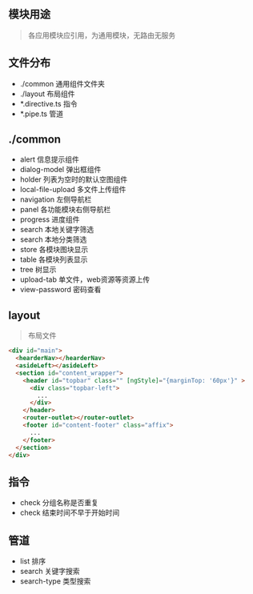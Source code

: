 ## 模块用途
> 各应用模块应引用，为通用模块，无路由无服务

## 文件分布
* ./common 通用组件文件夹
* ./layout 布局组件
* *.directive.ts 指令
* *.pipe.ts 管道

## ./common
* alert 信息提示组件
* dialog-model 弹出框组件
* holder 列表为空时的默认空图组件
* local-file-upload 多文件上传组件
* navigation 左侧导航栏
* panel 各功能模块右侧导航栏
* progress 进度组件
* search 本地关键字筛选
* search 本地分类筛选
* store 各模块图块显示
* table 各模块列表显示
* tree 树显示
* upload-tab 单文件，web资源等资源上传
* view-password 密码查看

## layout
> 布局文件
```html
<div id="main">
  <hearderNav></hearderNav>
  <asideLeft></asideLeft>
  <section id="content_wrapper">
    <header id="topbar" class="" [ngStyle]="{marginTop: '60px'}" >
      <div class="topbar-left">
        ...
      </div>
    </header>
    <router-outlet></router-outlet>
    <footer id="content-footer" class="affix">
      ...
    </footer>
  </section>
</div>
```

## 指令
* check 分组名称是否重复    
* check 结束时间不早于开始时间

## 管道
* list 排序
* search 关键字搜索
* search-type 类型搜索